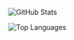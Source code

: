 ![GitHub Stats](https://github-readme-stats.vercel.app/api?username=senzyo&text_color=ffffff&icon_color=9795f0&bg_color=45,fbc8d4,9795f0&hide_border=true&cache_seconds=21600&border_radius=10&hide_title=true&card_width=450px&rank_icon=percentile&show_icons=true&include_all_commits=false&ring_color=ffffff&number_format=long)

![Top Languages](https://github-readme-stats.vercel.app/api/top-langs/?username=senzyo&text_color=ffffff&bg_color=45,fbc8d4,9795f0&hide_border=true&cache_seconds=21600&border_radius=10&hide_title=true&layout=compact&card_width=450px&langs_count=20)